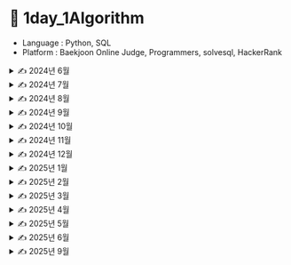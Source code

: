 # 📖 1day_1Algorithm

- Language : Python, SQL
- Platform : Baekjoon Online Judge, Programmers, solvesql, HackerRank


<details>
<summary> ✍️ 2024년 6월 </summary>

| 날짜  | 문제이름      | 언어   |  출처                                                                                |
| ----- | ------------- | ------ | ------------------------------------------------------------------------------------------- |
| 06/28 | 팰린드롬 만들기 | Python | [백준 1213](https://www.acmicpc.net/problem/1213)   |
| 06/29 | 스택 | Python | [백준 10828](https://www.acmicpc.net/problem/10828)   |
| 06/30 | 큐 | Python | [백준 10845](https://www.acmicpc.net/problem/10845)   |
</details>

<details>
<summary> ✍️ 2024년 7월 </summary>

| 날짜  | 문제이름      | 언어   | 풀이 or 출처                                                                                |
| ----- | ------------- | ------ | ------------------------------------------------------------------------------------------- |
| 07/01 | solved.ac | Python | [백준 18110](https://www.acmicpc.net/problem/18110)   |
| 07/02 | 소수 구하기 | Python | [백준 1929](https://www.acmicpc.net/problem/1929)   |
| 07/03 | 통계학 | Python | [백준 2108](https://www.acmicpc.net/problem/2108)   |
| 07/04 | 랜선 자르기 | Python | [백준 1654](https://www.acmicpc.net/problem/1654)   |
| 07/05 | 파도반 수열 | Python | [백준 9461](https://www.acmicpc.net/problem/9461)   |
| 07/06 | 1,2,3 더하기 | Python | [백준 9095](https://www.acmicpc.net/problem/9095)   |
| 07/07 | 2xn 타일링 2 | Python | [백준 11727](https://www.acmicpc.net/problem/11727)   |
| 07/08 | 패션왕 신해빈 | Python | [백준 9375](https://www.acmicpc.net/problem/9375)   |
| 07/09 | 나무 자르기 | Python | [백준 2805](https://www.acmicpc.net/problem/2805)   |
| 07/10 | 최소 힙 | Python | [백준 1927](https://www.acmicpc.net/problem/1927)   |
| 07/11 | 베르트랑 공준 | Python | [백준 4948](https://www.acmicpc.net/problem/4948)   |
| 07/12 | 신나는 함수 실행 | Python | [백준 9184](https://www.acmicpc.net/problem/9184)   |
| 07/13 | 연속합 | Python | [백준 1912](https://www.acmicpc.net/problem/1912)   |
| 07/14 | 트리의 부모 찾기 | Python | [백준 11725](https://www.acmicpc.net/problem/11725)   |
| 07/15 | 골드바흐의 추측 | Python | [백준 9020](https://www.acmicpc.net/problem/9020)   |
| 07/16 | 크로스워드 | Python | [백준 1706](https://www.acmicpc.net/problem/1706)   |
| 07/17 | 로또 | Python | [백준 6603](https://www.acmicpc.net/problem/6603)   |
| 07/18 | 에디터 | Python | [백준 1406](https://www.acmicpc.net/problem/1406)   |
| 07/19 | 가장 큰 증가하는 부분 수열 | Python | [백준 11055](https://www.acmicpc.net/problem/11055)   |
| 07/20 | A → B | Python | [백준 16953](https://www.acmicpc.net/problem/16953)   |
| 07/21 | 이항 계수 2 | Python | [백준 11051](https://www.acmicpc.net/problem/11051)   |
| 07/22 | 구간 합 구하기 5 | Python | [백준 11660](https://www.acmicpc.net/problem/11660)   |
| 07/23 | RGB거리 | Python | [백준 1149](https://www.acmicpc.net/problem/1149)   |
| 07/24 | 포도주 시식 | Python | [백준 2156](https://www.acmicpc.net/problem/2156)   |
| 07/25 | 연산자 끼워넣기 | Python | [백준 14888](https://www.acmicpc.net/problem/14888)   |
| 07/26 | 스타트와 링크 | Python | [백준 14889](https://www.acmicpc.net/problem/14889)   |
| 07/27 | 곱셈 | Python | [백준 1629](https://www.acmicpc.net/problem/1629)   |
| 07/28 | 절댓값 힙 | Python | [백준 11286](https://www.acmicpc.net/problem/11286)   |
| 07/29 | 점프 | Python | [백준 1890](https://www.acmicpc.net/problem/1890)   |
| 07/30 | 경로 찾기 | Python | [백준 11403](https://www.acmicpc.net/problem/11403)   |
| 07/31 | 카드 구매하기 | Python | [백준 11052](https://www.acmicpc.net/problem/11052)   |
</details>

<details>
<summary> ✍️ 2024년 8월 </summary>

| 날짜  | 문제이름      | 언어   | 풀이 or 출처                                                                                |
| ----- | ------------- | ------ | ------------------------------------------------------------------------------------------- |
| 08/01 | 트리 순회 | Python | [백준 1991](https://www.acmicpc.net/problem/1991)   |
| 08/02 | IOIOI | Python | [백준 5525](https://www.acmicpc.net/problem/5525)   |
| 08/12 | 없어진 기록 찾기 | SQL | [프로그래머스 59042](https://school.programmers.co.kr/learn/courses/30/lessons/59042)   |
| 08/13 | 헌내기는 친구가 필요해| Python | [백준 21736](https://www.acmicpc.net/problem/5525)   |
|       | 있었는데요 없었습니다 | SQL | [프로그래머스 59043](https://school.programmers.co.kr/learn/courses/30/lessons/59043)   |
| 08/14 | 과일 탕후루| Python | [백준 30804](https://www.acmicpc.net/problem/30804)   |
|       | 오랜 기간 보호한 동물(1) | SQL | [프로그래머스 59044](https://school.programmers.co.kr/learn/courses/30/lessons/59044)   |
| 08/15 | 숫자 놀이| Python | [백준 2777](https://www.acmicpc.net/problem/2777)   |
|       | 오랜 기간 보호한 동물(2) | SQL | [프로그래머스 59411](https://school.programmers.co.kr/learn/courses/30/lessons/59411)   |
| 08/16 | 골드바흐 파티션| Python | [백준 17103](https://www.acmicpc.net/problem/17103)   |
|       | 헤비 유저가 소유한 장소 | SQL | [프로그래머스 77487](https://school.programmers.co.kr/learn/courses/30/lessons/77487)   |
| 08/17 | 조건별로 분류하여 주문상태 출력하기 | SQL | [프로그래머스 131113](https://school.programmers.co.kr/learn/courses/30/lessons/131113)   |
|       | 카드 합체 놀이| Python | [백준 15903](https://www.acmicpc.net/problem/15903)   |
| 08/18 | 조건별로 분류하여 주문상태 출력하기 | SQL | [프로그래머스 131123](https://school.programmers.co.kr/learn/courses/30/lessons/131123)   |
|       | 1,2,3더하기 3| Python | [백준 15988](https://www.acmicpc.net/problem/15988)   |
| 08/19 | 카테고리 별 도서 판매량 집계하기 | SQL | [프로그래머스 144855](https://school.programmers.co.kr/learn/courses/30/lessons/144855)   |
|       | 여우는 어떻게 울지?| Python | [백준 9536](https://www.acmicpc.net/problem/9536)   |
| 08/20 | 대여 횟수가 많은 자동차들의 월별 대여 횟수 구하기 | SQL | [프로그래머스 151139](https://school.programmers.co.kr/learn/courses/30/lessons/151139)   |
| 08/21 | 자동차 대여 기록에서 대여중/대여 가능 여부 구분하기 | SQL | [프로그래머스 157340](https://school.programmers.co.kr/learn/courses/30/lessons/157340)   |
|       | 키로거 | Python | [백준 5397](https://www.acmicpc.net/problem/5397)   |
| 08/22 | 대여 기록이 존재하는 자동차 리스트 구하기 | SQL | [프로그래머스 157341](https://school.programmers.co.kr/learn/courses/30/lessons/157341)   |
|       | 가장 긴 감소하는 부분 수열 | Python | [백준 11722](https://www.acmicpc.net/problem/11722)   |
| 08/23 | 조건에 맞는 사용자와 총 거래금액 조회하기 | SQL | [프로그래머스 164668](https://school.programmers.co.kr/learn/courses/30/lessons/164668)   |
|       | 수열 | Python | [백준 2559](https://www.acmicpc.net/problem/2559)   |
| 08/24 | 조건에 맞는 사용자 정보 조회하기 | SQL | [프로그래머스 164670](https://school.programmers.co.kr/learn/courses/30/lessons/164670)   |
|       | 섬의 개수 | Python | [백준 4963](https://www.acmicpc.net/problem/4963)   |
| 08/25 | 조회수가 가장 많은 중고거래 게시판의 첨부파일 조회하기 | SQL | [프로그래머스 164671](https://school.programmers.co.kr/learn/courses/30/lessons/164671)   |
|       | N과 M (9) | Python | [백준 15663](https://www.acmicpc.net/problem/15663)   |
| 08/26 | 업그레이드 할 수 없는 아이템 구하기 | SQL | [프로그래머스 273712](https://school.programmers.co.kr/learn/courses/30/lessons/273712)   |
|       | 나이트의 이동 | Python | [백준 7562](https://www.acmicpc.net/problem/7562)   |
| 08/27 | 부서별 평균 연봉 조회하기 | SQL | [프로그래머스 284529](https://school.programmers.co.kr/learn/courses/30/lessons/284529)   |
|       | 영역 구하기 | Python | [백준 2583](https://www.acmicpc.net/problem/2583)   |
| 08/28 | 물고기 종류 별 대어 찾기 | SQL | [프로그래머스 293261](https://school.programmers.co.kr/learn/courses/30/lessons/293261)   |
|       | 오르막 수 | Python | [백준 11057](https://www.acmicpc.net/problem/11057)   |
| 08/29 | 특정 조건을 만족하는 물고기별 수와 최대 길이 구하기 | SQL | [프로그래머스 298519](https://school.programmers.co.kr/learn/courses/30/lessons/298519)   |
|       | 신입 사원 | Python | [백준 1946](https://www.acmicpc.net/problem/1946)   |
| 08/30 | 대장균들의 자식의 수 구하기 | SQL | [프로그래머스 299305](https://school.programmers.co.kr/learn/courses/30/lessons/299305)   |
|       | 동물원 | Python | [백준 1309](https://www.acmicpc.net/problem/1309)   |
| 08/31 | 대장균의 크기에 따라 분류하기1 | SQL | [프로그래머스 299307](https://school.programmers.co.kr/learn/courses/30/lessons/299307)   |
|       | 카잉 달력 | Python | [백준 6064](https://www.acmicpc.net/problem/6064)   |

</details>

<details>
<summary> ✍️ 2024년 9월 </summary>

| 날짜  | 문제이름      | 언어   |  출처                                                                                |
| ----- | ------------- | ------ | ------------------------------------------------------------------------------------------- |
| 09/01 | 대장균의 크기에 따라 분류하기2 | SQL | [프로그래머스 301649](https://school.programmers.co.kr/learn/courses/30/lessons/301649)   |
|       | 스타트링크 | Python | [백준 5014](https://www.acmicpc.net/problem/5014)   |
| 09/02 | 보호소에서 중성화한 동물 | SQL | [프로그래머스 59045](https://school.programmers.co.kr/learn/courses/30/lessons/59045)   |
| 09/03 | 입양 시각 구하기(2) | SQL | [프로그래머스 59413](https://school.programmers.co.kr/learn/courses/30/lessons/59413)   |
|       | 그림 | Python | [백준 1926](https://www.acmicpc.net/problem/1926)   |
| 09/04 | 골드바흐의 추측 | Python | [백준 6588](https://www.acmicpc.net/problem/6588)   |
|       | 우유와 요거트가 담긴 장바구니 | SQL | [프로그래머스 62284](https://school.programmers.co.kr/learn/courses/30/lessons/62284)   |
| 09/05 | 1로 만들기 2 | Python | [백준 12852](https://www.acmicpc.net/problem/12852)   |
| 09/06 | 기타 레슨 | Python | [백준 2343](https://www.acmicpc.net/problem/2343)   |
|       | 5월 식품들의 총매출 조회하기 | SQL | [프로그래머스 131117](https://school.programmers.co.kr/learn/courses/30/lessons/131117)   |
| 09/07 | 행렬 | Python | [백준 1080](https://www.acmicpc.net/problem/1080)   |
|       | 서울에 위치한 식당 목록 출력하기 | SQL | [프로그래머스 131118](https://school.programmers.co.kr/learn/courses/30/lessons/131118)   |
| 09/08 | 음식물 피하기 | Python | [백준 1743](https://www.acmicpc.net/problem/1743)   |
|       | 그룹별 조건에 맞는 식당 목록 출력하기 | SQL | [프로그래머스 131124](https://school.programmers.co.kr/learn/courses/30/lessons/131124)   |
| 09/09 | 최대공약수 | Python | [백준 1850](https://www.acmicpc.net/problem/1850)   |
|       | 년, 월, 성별 별 상품 구매 회원 수 구하기 | SQL | [프로그래머스 131532](https://school.programmers.co.kr/learn/courses/30/lessons/131532)   |
| 09/10 | 카드 구매하기 2 | Python | [백준 16194](https://www.acmicpc.net/problem/16194)   |
|       | 오프라인/온라인 판매 데이터 통합하기 | SQL | [프로그래머스 131537](https://school.programmers.co.kr/learn/courses/30/lessons/131537)   |
| 09/11 | 소수&팰린드롬 | Python | [백준 1747](https://www.acmicpc.net/problem/1747)   |
|       | 취소되지 않은 진료 예약 조회하기 | SQL | [프로그래머스 132204](https://school.programmers.co.kr/learn/courses/30/lessons/132204)   |
| 09/12 | 트럭 | Python | [백준 13335](https://www.acmicpc.net/problem/13335)   |
|       | 주문량이 많은 아이스크림들 조회하기 | SQL | [프로그래머스 133027](https://school.programmers.co.kr/learn/courses/30/lessons/133027)   |
| 09/13 | 저자 별 카테고리 별 매출액 집계하기 | SQL | [프로그래머스 144856](https://school.programmers.co.kr/learn/courses/30/lessons/144856)   |
|       | 기타리스트 | Python | [백준 1495](https://www.acmicpc.net/problem/1495)   |
| 09/20 | 회전 초밥 | Python | [백준 2531](https://www.acmicpc.net/problem/2531)   |
|       | 자동차 대여 기록 별 금액 구하기 | SQL | [프로그래머스 151141](https://school.programmers.co.kr/learn/courses/30/lessons/151141)   |
| 09/21 | 극장 좌석 | Python | [백준 2302](https://www.acmicpc.net/problem/2302)   |
|       | 특정 기간동안 대여 가능한 자동차들의 대여비용 구하기 | SQL | [프로그래머스 157339](https://school.programmers.co.kr/learn/courses/30/lessons/157339)   |
| 09/22 | 전쟁-전투 | Python | [백준 1303](https://www.acmicpc.net/problem/2302)   |
|       | FrontEnd 개발자 찾기 | SQL | [프로그래머스 276035](https://school.programmers.co.kr/learn/courses/30/lessons/276035)   |
| 09/23 | 양 | Python | [백준 3184](https://www.acmicpc.net/problem/3184)   |
|       | 언어별 개발자 분류하기 | SQL | [프로그래머스 276036](https://school.programmers.co.kr/learn/courses/30/lessons/276036)   |
| 09/24 | 인간-컴퓨터 상호작용 | Python | [백준 16139](https://www.acmicpc.net/problem/16139)   |
|       | 연간 평가점수에 해당하는 평가 등급 및 성과금 조회하기 | SQL | [프로그래머스 284528](https://school.programmers.co.kr/learn/courses/30/lessons/284528)   |
| 09/25 | 특정 세대의 대장균 찾기 | SQL | [프로그래머스 301650](https://school.programmers.co.kr/learn/courses/30/lessons/301650)   |
| 09/26 | 지름길 | Python | [백준 1446](https://www.acmicpc.net/problem/1446)   |
| 09/27 | 완전 이진 트리 | Python | [백준 9934](https://www.acmicpc.net/problem/9934)   |
</details>

</details>

<details>
<summary> ✍️ 2024년 10월 </summary>

| 날짜  | 문제이름      | 언어   |  출처                                                                                |
| ----- | ------------- | ------ | ------------------------------------------------------------------------------------------- |
| 10/05 | 다음 소수 | Python | [백준 4134](https://www.acmicpc.net/problem/4134)   |
| 10/06 | queuestack | Python | [백준 24511](https://www.acmicpc.net/problem/24511)   |
| 10/09 | 영단어 암기는 괴로워 | Python | [백준 20920](https://www.acmicpc.net/problem/20920)   |
| 10/11 | 알고리즘 수업 - 병합 정렬 1 | Python | [백준 24060](https://www.acmicpc.net/problem/24060)   |
| 10/13 | 칸토어 집합 | Python | [백준 4779](https://www.acmicpc.net/problem/4779)   |
| 10/15 | 별 찍기 - 10 | Python | [백준 2447](https://www.acmicpc.net/problem/2447)   |
| 10/25 | 하노이 탑 이동 순서 | Python | [백준 11729](https://www.acmicpc.net/problem/11729)   |
| 10/28 | N-Queen | Python | [백준 9663](https://www.acmicpc.net/problem/9663)   |
| 10/31 | 스도쿠 | Python | [백준 2580](https://www.acmicpc.net/problem/2580)   |
</details>


<details>
<summary> ✍️ 2024년 11월 </summary>

| 날짜  | 문제이름      | 언어   |  출처                                                                                |
| ----- | ------------- | ------ | ------------------------------------------------------------------------------------------- |
| 11/04 | 알고리즘 수업 - 피보나치 수 1 | Python | [백준 24416](https://www.acmicpc.net/problem/24416)   |
| 11/05 | 가장 긴 바이토닉 부분 수열 | Python | [백준 11054](https://www.acmicpc.net/problem/11054)   |
| 11/06 | 전깃줄 | Python | [백준 2565](https://www.acmicpc.net/problem/2565)   |
| 11/07 | LCS | Python | [백준 9251](https://www.acmicpc.net/problem/9251)   |
| 11/08 | 평범한 배낭 | Python | [백준 12865](https://www.acmicpc.net/problem/12865)   |
| 11/10 | 나머지 합 | Python | [백준 10986](https://www.acmicpc.net/problem/10986)   |
| 11/16 | 다중 항목 선호도 조사 (Large) | Python | [백준 25327](https://www.acmicpc.net/problem/25327)   |
| 11/21 | 삼삼한 수 | Python | [백준 17253](https://www.acmicpc.net/problem/17253)   |
| 11/24 | 약속 | Python | [백준 1183](https://www.acmicpc.net/problem/1183)   |
| 11/25 | 표적지 옮기기 | Python | [백준 23973](https://www.acmicpc.net/problem/23973)   |
| 11/27 | RPG 마스터 오명진 | Python | [백준 22941](https://www.acmicpc.net/problem/22941)   |
| 11/30 | 이항 계수 3 | Python | [백준 11401](https://www.acmicpc.net/problem/11401)   |

</details>


<details>
<summary> ✍️ 2024년 12월 </summary>

| 날짜  | 문제이름      | 언어   |  출처                                                                                |
| ----- | ------------- | ------ | ------------------------------------------------------------------------------------------- |
| 12/03 | 특정 거리의 도시 찾기 | Python | [백준 18352](https://www.acmicpc.net/problem/18352)   |
| 12/04 | 정제헌을 팔자! | Python | [백준 9273](https://www.acmicpc.net/problem/9273)   |
| 12/08 | 멸종위기의 대장균 찾기 | SQL| [프로그래머스 301651](https://school.programmers.co.kr/learn/courses/30/lessons/301651)   |
| 12/09 | 상품을 구매한 회원 비율 구하기 | SQL| [프로그래머스 131534](https://school.programmers.co.kr/learn/courses/30/lessons/131534)   |
| 12/11 | 어린 왕자 | Python | [백준 1004](https://www.acmicpc.net/problem/1004)   |
| 12/12 | 두 테이블 결합하기 | SQL | [solvesql join](https://solvesql.com/problems/join/)   |
| 12/13 | 레스토랑 웨이터의 팁 분석 | SQL | [solvesql tip-analysis](https://solvesql.com/problems/tip-analysis/)   |
| 12/14 | 일별 블로그 방문자 수 집계 | SQL | [solvesql blog-counter](https://solvesql.com/problems/blog-counter/)   |
| 12/15 | 우리 플랫폼에 정착한 판매자 2 | SQL | [solvesql settled-sellers-2](https://solvesql.com/problems/settled-sellers-2/)   |
| 12/17 | 레스토랑의 일일 매출 | SQL | [solvesql daily-revenue](https://solvesql.com/problems/daily-revenue/)   |
| 12/18 | 버뮤다 삼각지대에 들어가버린 택배 | SQL | [solvesql shipment-in-bermuda](https://solvesql.com/problems/shipment-in-bermuda/)   |
| 12/19 | 쇼핑몰의 일일 매출액 | SQL | [solvesql olist-daily-revenue](https://solvesql.com/problems/olist-daily-revenue/)   |
| 12/20 | 점검이 필요한 자전거 찾기 | SQL | [solvesql inspection-needed-bike](https://solvesql.com/problems/inspection-needed-bike/)   |
| 12/21 | 레스토랑의 대목 | SQL | [solvesql high-season-of-restaurant](https://solvesql.com/problems/high-season-of-restaurant/)   |
| 12/22 | 레스토랑의 요일별 VIP | SQL | [solvesql restaurant-vip](https://solvesql.com/problems/restaurant-vip/)   |
| 12/23 | 상자넣기 | Python | [백준 1965](https://www.acmicpc.net/problem/1965)   |
| 12/24 | 다음날도 서울숲의 미세먼지 농도는 나쁨 | SQL | [solvesql bad-finedust-measure](https://solvesql.com/problems/bad-finedust-measure/)   |
| 12/25 | 제목이 모음으로 끝나지 않는 영화 | SQL | [solvesql film-ending-with-consonant](https://solvesql.com/problems/film-ending-with-consonant/)   |
| 12/26 | 언더스코어(_)가 포함되지 않은 데이터 찾기 | SQL | [solvesql data-without-underscore](https://solvesql.com/problems/data-without-underscore/)   |
| 12/27 | 게임을 10개 이상 발매한 퍼블리셔 찾기 | SQL | [solvesql publisher-with-many-games](https://solvesql.com/problems/publisher-with-many-games/)   |
| 12/28 | 기증품 비율 계산하기 | SQL | [solvesql ratio-of-gifts](https://solvesql.com/problems/ratio-of-gifts/)   |
| 12/29 | 최대값을 가진 행 찾기 | SQL | [solvesql max-row](https://solvesql.com/problems/max-ros/)   |
| 12/30 | 3년간 들어온 소장품 집계하기 | SQL | [solvesql summary-of-artworks-in-3-years](https://solvesql.com/problems/summary-of-artworks-in-3-years/)     |
| 12/31 | 복수 국적 메달 수상한 선수 찾기 | SQL | [solvesql multiple-medalist](https://solvesql.com/problems/multiple-medalist/)    |

</details>

<details>
<summary> ✍️ 2025년 1월 </summary>

| 날짜  | 문제이름      | 언어   |  출처                                                                                |
| ----- | ------------- | ------ | ------------------------------------------------------------------------------------------- |
| 01/01 | 할부는 몇 개월로 해드릴까요 | SQL | [solvesql installment-month](https://solvesql.com/problems/installment-month/)    |
| 01/02 | 지역별 주문의 특징 | SQL | [solvesql characteristics-of-orders](https://solvesql.com/problems/characteristics-of-orders/)   |
| 01/03 | 배송 예정일 예측 성공과 실패 | SQL | [solvesql estimated-delivery-date](https://solvesql.com/problems/estimated-delivery-date/)    |
| 01/06 | 우울한 방학 | Python | [백준 17392](https://www.acmicpc.net/problem/17392)     |
| 01/07 | 쇼핑몰의 일일 매출액과 ARPPU | SQL | [solvesql daily-arppu](https://solvesql.com/problems/daily-arppu/)    |
| 01/08 | 체인 | Python | [백준 2785](https://www.acmicpc.net/problem/2785)     |
| 01/10 | 멘토링 짝꿍 리스트 | SQL | [solvesql mentor-mentee-list](https://solvesql.com/problems/mentor-mentee-list/)    |
| 01/11 | 작품이 없는 작가 찾기 | SQL | [solvesql artists-without-artworks](https://solvesql.com/problems/artist-without-artworks/)    |
| 01/13 | 암기왕 | Python | [백준 2776](https://www.acmicpc.net/problem/2776)     |
| 01/15 | 선분 위의 점 | Python | [백준 11663](https://www.acmicpc.net/problem/11663)     |
| 01/17 | 두 용액 | Python | [백준 2470](https://www.acmicpc.net/problem/2470)     |
| 01/18 | 온라인 쇼핑몰의 월 별 매출액 집계 | SQL | [solvesql shoppingmall-monthly-summary](https://solvesql.com/problems/shoppingmall-monthly-summary/)    |
| 01/19 | 게임 평점 예측하기 1 | SQL | [solvesql predict-game-scores-1](https://solvesql.com/problems/predict-game-scores-1/)    |
| 01/20 | DFS와 BFS | Python | [백준 1260](https://www.acmicpc.net/problem/1260)     |
| 01/21 | 숨바꼭질 | Python | [백준 1697](https://www.acmicpc.net/problem/1697)     |
| 01/23 | 이분 그래프 | Python | [백준 1707](https://www.acmicpc.net/problem/1707)     |
| 01/24 | 빙산 | Python | [백준 2573](https://www.acmicpc.net/problem/2573)     |
| 01/26 | 서울숲 요일별 대기오염도 계산하기 | SQL | [solvesql weekday-stats-airpollution](https://solvesql.com/problems/weekday-stats-airpollution/)     |
| 01/28 | 폐쇄할 따릉이 정류소 찾기 2 | SQL | [solvesql find-unnecessary-station-2](https://solvesql.com/problems/find-unnecessary-station-2/)     |
| 01/29 | 멀티 플랫폼 게임 찾기 | SQL | [solvesql multiplatform-games](https://solvesql.com/problems/multiplatform-games/)     |
| 01/31 | 전국 카페 주소 데이터 정제하기 | SQL | [solvesql refine-cafe-address](https://solvesql.com/problems/refine-cafe-adress/)     |

</details>


<details>
<summary> ✍️ 2025년 2월 </summary>

| 날짜  | 문제이름      | 언어   |  출처                                                                                |
| ----- | ------------- | ------ | ------------------------------------------------------------------------------------------- |
| 02/01 | 입국심사 | Python| [프로그래머스 43238](https://school.programmers.co.kr/learn/courses/30/lessons/43238)   |
| 02/03 | 체스판 다시 칠하기 | Python | [백준 1018](https://www.acmicpc.net/problem/1018)     |
| 02/04 | 숫자 정사각형 | Python | [백준 1051](https://www.acmicpc.net/problem/1051)     |
| 02/06 | 부등호 | Python | [백준 2529](https://www.acmicpc.net/problem/2529)     |
| 02/08 | 오목 | Python | [백준 2615](https://www.acmicpc.net/problem/2615)     |
| 02/09 | 치킨 배달 | Python | [백준 15686](https://www.acmicpc.net/problem/15686)     |
| 02/11 | 미세먼지 수치의 계절간 차이 | SQL | [solvesql finedust-seasonal-summary](https://solvesql.com/problems/finedust-seasonal-summary/)     |
| 02/12 | 맥주 축제 | Python | [백준 17503](https://www.acmicpc.net/problem/17503)     |
| 02/16 | 친구 수 집계하기 | SQL | [solvesql number-of-firends](https://solvesql.com/problems/number-of-friends/)     |
| 02/20 | 합분해 | Python | [백준 2225](https://www.acmicpc.net/problem/2225)     |
| 02/21 | 무한 수열 | Python | [백준 1351](https://www.acmicpc.net/problem/1351)     |
| 02/22 | 가구 판매의 비중이 높았던 날 찾기 | SQL | [solvesql day-of-furniture](https://solvesql.com/problems/day-of-furniture/)     |
| 02/24 | 레스토랑 요일 별 구매금액 Top 3 영수증 | SQL | [solvesql top-3-bill](https://solvesql.com/problems/top-3-bill/)     |
| 02/25 | 게임 개발사의 주력 플랫폼 찾기 | SQL | [solvesql main-platform-of-game-developers](https://solvesql.com/problems/main-platform-of-game-developer/)     |
| 02/26 | 전력 소비량 이동 평균 구하기 | SQL | [solvesql moving-average-of-power-consumption](https://solvesql.com/problems/moving-average-of-power-consumption/)     |
| 02/27 | 펭귄 날개와 몸무게의 상관 계수 | SQL | [solvesql correlation-penguin](https://solvesql.com/problems/correlation-penguin/)     |
| 02/28 | 유량(Flow)와 저량(Stock) | SQL | [solvesql flow-and-stock](https://solvesql.com/problems/flow-and-stock/)     |

</details>

<details>
<summary> ✍️ 2025년 3월 </summary>

| 날짜  | 문제이름      | 언어   |  출처                                                                                |
| ----- | ------------- | ------ | ------------------------------------------------------------------------------------------- |
| 03/04 | 세 명이 서로 친구인 관계 찾기 | SQL | [solvesql friend-group-of-3](https://solvesql.com/problems/friend-group-of-3/)     |
| 03/20 | 4와 7 | Python | [백준 2877](https://www.acmicpc.net/problem/2877)     |
| 03/25 | N과 M (12) | Python | [백준 15666](https://www.acmicpc.net/problem/15666)     |
| 03/27 | 뱀 | Python | [백준 3190](https://www.acmicpc.net/problem/3190)     |

</details>

<details>
<summary> ✍️ 2025년 4월 </summary>

| 날짜  | 문제이름      | 언어   |  출처                                                                                |
| ----- | ------------- | ------ | ------------------------------------------------------------------------------------------- |
| 04/05 | Print Prime Numbers | SQL | [HackerRank Print Prime Numbers](https://www.hackerrank.com/challenges/print-prime-numbers/problem)     |
| 04/06 | Weather Observation Station 20 | SQL | [HackerRank Weather Observation Station 20](https://www.hackerrank.com/challenges/weather-observation-station-20/problem)     |
| 04/10 | The PADS | SQL | [HackerRank The PADS](https://www.hackerrank.com/challenges/the-pads/problem)     |
| 04/13 | 마인크래프트 | Python | [백준 18111](https://www.acmicpc.net/problem/18111)     |
| 04/19 | 네트워크 | Python| [프로그래머스 43162](https://school.programmers.co.kr/learn/courses/30/lessons/43162)   |
| 04/23 | 이중 우선순위 큐 | Python | [백준 7662](https://www.acmicpc.net/problem/7662)     |
| 04/24 | 가장 긴 팰린드롬 | Python| [프로그래머스 12904](https://school.programmers.co.kr/learn/courses/30/lessons/12904)   |
| 04/25 | 적록색약 | Python | [백준 10026](https://www.acmicpc.net/problem/10026)     |
| 04/26 | 거스름돈 | Python| [프로그래머스 12907](https://school.programmers.co.kr/learn/courses/30/lessons/12907)   |
| 04/27 | N번째 큰 수 | Python | [백준 2075](https://www.acmicpc.net/problem/2075)     |

</details>


<details>
<summary> ✍️ 2025년 5월 </summary>

| 날짜  | 문제이름      | 언어   |  출처                                                                                |
| ----- | ------------- | ------ | ------------------------------------------------------------------------------------------- |
| 05/10 | 재밌는 나머지 연산 | Python | [백준 28138](https://www.acmicpc.net/problem/28138)     |
| 05/17 | 토마토 | Python | [백준 7569](https://www.acmicpc.net/problem/7569)     |
| 05/23 | 선입 선출 스케줄링 | Python| [프로그래머스 12920](https://school.programmers.co.kr/learn/courses/30/lessons/12920)   |
| 05/24 | 회전하는 큐 | Python | [백준 1021](https://www.acmicpc.net/problem/1021)     |
| 05/25 | 요세푸스 문제0 | Python | [백준 11866](https://www.acmicpc.net/problem/11866)     |
| 05/26 | DSLR | Python | [백준 9019](https://www.acmicpc.net/problem/9019)     |
| 05/27 | 먹을 것인가 먹힐 것인가 | Python | [백준 7795](https://www.acmicpc.net/problem/7795)     |
| 05/28 | 뱀과 사다리 게임 | Python | [백준 16928](https://www.acmicpc.net/problem/16928)     |
| 05/29 | 로봇 프로젝트 | Python | [백준 3649](https://www.acmicpc.net/problem/3649)     |

</details>

<details>
<summary> ✍️ 2025년 6월 </summary>

| 날짜  | 문제이름      | 언어   |  출처                                                                                |
| ----- | ------------- | ------ | ------------------------------------------------------------------------------------------- |
| 06/05 | AC | Python | [백준 5430](https://www.acmicpc.net/problem/5430)     |
| 06/06 | 폐쇠할 따릉이 정류소 찾기 1 | SQL | [solvesql find-unnecessary-station-1](https://solvesql.com/problems/find-unnecessary-station-1/)     |
| 06/07 | 카테고리 별 매출 비율 | SQL | [solvesql revenue-pct-per-category](https://solvesql.com/problems/revenue-pct-per-category/)     |
| 06/08 | 세션 정의하기 | SQL | [solvesql redefine-session](https://solvesql.com/problems/redefine-session/)     |
| 06/09 | 스테디셀러 작가 찾기 | SQL | [solvesql find-steadyseller-writers](https://solvesql.com/problems/find-steadyseller-writers/)     |
| 06/10 | 세션 유지 시간을 10분으로 재정의하기 | SQL | [solvesql redefine-session-2](https://solvesql.com/problems/redefine-session-2/)     |
| 06/11 | 식품분류별 가장 비싼 식품의 정보 조회하기 | SQL | [프로그래머스 131116](https://school.programmers.co.kr/learn/courses/30/lessons/131116)   |
| 06/12 | 테트로미노 | Python | [백준 14500](https://www.acmicpc.net/problem/14500)     |
| 06/13 | 오큰수 | Python | [백준 17298](https://www.acmicpc.net/problem/17298)     |
| 06/14 | 더하기 사이클 | Python | [백준 1110](https://www.acmicpc.net/problem/1110)     |
| 06/15 | 최소비용 구하기 | Python | [백준 1916](https://www.acmicpc.net/problem/1916)     |
| 06/16 | 1,2,3 더하기 5 | Python | [백준 15990](https://www.acmicpc.net/problem/15990)     |
| 06/17 | 암호 만들기 | Python | [백준 1759](https://www.acmicpc.net/problem/1759)     |
| 06/18 | 링 | Python | [백준 3036](https://www.acmicpc.net/problem/3036)     |
| 06/22 | 방 번호 | Python | [백준 1475](https://www.acmicpc.net/problem/1475)     |
| 06/23 | 공유기 설치 | Python | [백준 2110](https://www.acmicpc.net/problem/2110)     |
| 06/24 | 문자열 폭발 | Python | [백준 9935](https://www.acmicpc.net/problem/9935)     |
| 06/26 | K번째 수 | Python | [백준 1300](https://www.acmicpc.net/problem/1300)     |
| 06/27 | 뒤집기 | Python | [백준 1439](https://www.acmicpc.net/problem/1439)     |
| 06/28 | 체스판 다시 칠하기 2 | Python | [백준 25682](https://www.acmicpc.net/problem/25682)     |
| 06/29 | 국영수 | Python | [백준 10825](https://www.acmicpc.net/problem/10825)     |
| 06/30 | 손익분기점 | Python | [백준 1712](https://www.acmicpc.net/problem/1712)     |

</details>

<details>
<summary> ✍️ 2025년 9월 </summary>

| 날짜  | 문제이름      | 언어   |  출처                                                                                |
| ----- | ------------- | ------ | ------------------------------------------------------------------------------------------- |
| 09/13 | 쇠막대기 | Python | [백준 10799](https://www.acmicpc.net/problem/10799)     |


</details>